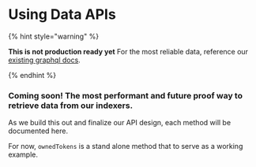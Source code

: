# Using Data APIs

{% hint style="warning" %}

**This is not production ready yet** For the most reliable data, reference our [existing graphql docs](https://docs.mintbase.io/dev/read-data/mintbase-graph).

{% endhint %}

### Coming soon! The most performant and future proof way to retrieve data from our indexers.

As we build this out and finalize our API design, each method will be documented here.

For now, `ownedTokens` is a stand alone method that to serve as a working example.
